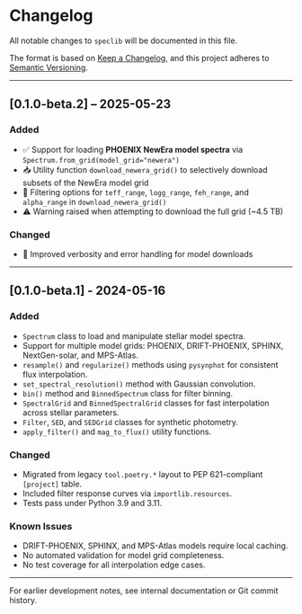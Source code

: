 # Changelog

All notable changes to `speclib` will be documented in this file.

The format is based on [Keep a Changelog](https://keepachangelog.com/en/1.0.0/),
and this project adheres to [Semantic Versioning](https://semver.org/spec/v2.0.0.html).

---


## [0.1.0-beta.2] – 2025-05-23

### Added
- ✅ Support for loading **PHOENIX NewEra model spectra** via `Spectrum.from_grid(model_grid="newera")`
- 📥 Utility function `download_newera_grid()` to selectively download subsets of the NewEra model grid
- 🎯 Filtering options for `teff_range`, `logg_range`, `feh_range`, and `alpha_range` in `download_newera_grid()`
- ⚠️ Warning raised when attempting to download the full grid (~4.5 TB)

### Changed
- 🔧 Improved verbosity and error handling for model downloads

---

## \[0.1.0-beta.1] - 2024-05-16

### Added

* `Spectrum` class to load and manipulate stellar model spectra.
* Support for multiple model grids: PHOENIX, DRIFT-PHOENIX, SPHINX, NextGen-solar, and MPS-Atlas.
* `resample()` and `regularize()` methods using `pysynphot` for consistent flux interpolation.
* `set_spectral_resolution()` method with Gaussian convolution.
* `bin()` method and `BinnedSpectrum` class for filter binning.
* `SpectralGrid` and `BinnedSpectralGrid` classes for fast interpolation across stellar parameters.
* `Filter`, `SED`, and `SEDGrid` classes for synthetic photometry.
* `apply_filter()` and `mag_to_flux()` utility functions.

### Changed

* Migrated from legacy `tool.poetry.*` layout to PEP 621-compliant `[project]` table.
* Included filter response curves via `importlib.resources`.
* Tests pass under Python 3.9 and 3.11.

### Known Issues

* DRIFT-PHOENIX, SPHINX, and MPS-Atlas models require local caching.
* No automated validation for model grid completeness.
* No test coverage for all interpolation edge cases.

---

For earlier development notes, see internal documentation or Git commit history.
